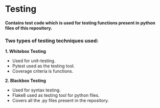 # Testing  
#### Contains test code which is used for testing functions present in python files of this repository.   

### Two types of testing techniques used:  
**1. Whitebox Testing**
  - Used for unit-testing.
  - Pytest used as the testing tool.
  - Coverage criteria is functions.

**2. Blackbox Testing**
  - Used for syntax testing.
  - Flake8 used as testing tool for python files.
  - Covers all the .py files present in the repository.

